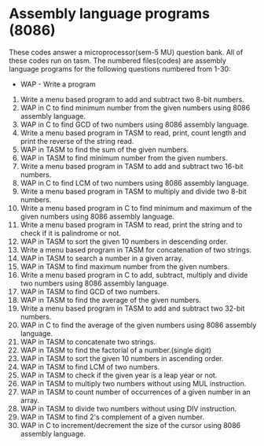 # Assembly language programs (8086)
These codes answer a microprocessor(sem-5 MU) question bank. All of these codes run on tasm. The numbered files(codes) are assembly language programs for the following questions numbered from 1-30:
* WAP - Write a program
1. Write a menu based program to add and subtract two 8-bit numbers.
2. WAP in C to find minimum number from the given numbers using 8086 assembly language.
3. WAP in C to find GCD of two numbers using 8086 assembly language.
4. Write a menu based program in TASM to read, print, count length and print the reverse of the string read.
5. WAP in TASM to find the sum of the given numbers.
6. WAP in TASM to find minimum number from the given numbers.
7. Write a menu based program in TASM to add and subtract two 16-bit numbers.
8. WAP in C to find LCM of two numbers using 8086 assembly language.
9. Write a menu based program in TASM to multiply and divide two 8-bit numbers.
10. Write a menu based program in C to find minimum and maximum of the given numbers using 8086 assembly language.
11. Write a menu based program in TASM to read, print the string and to check if it is palindrome or not.
12. WAP in TASM to sort the given 10 numbers in descending order.
13. Write a menu based program in TASM for concatenation of two strings.
14. WAP in TASM to search a number in a given array.
15. WAP in TASM to find maximum number from the given numbers.
16. Write a menu based program in C to add, subtract, multiply and divide two numbers using 8086 assembly language.
17. WAP in TASM to find GCD of two numbers.
18. WAP in TASM to find the average of the given numbers.
19. Write a menu based program in TASM to add and subtract two 32-bit numbers.
20. WAP in C to find the average of the given numbers using 8086 assembly language.
21. WAP in TASM to concatenate two strings.
22. WAP in TASM to find the factorial of a number.(single digit)
23. WAP in TASM to sort the given 10 numbers in ascending order.
24. WAP in TASM to find LCM of two numbers.
25. WAP in TASM to check if the given year is a leap year or not.
26. WAP in TASM to multiply two numbers without using MUL instruction.
27. WAP in TASM to count number of occurrences of a given number in an array.
28. WAP in TASM to divide two numbers without using DIV instruction.
29. WAP in TASM to find 2's complement of a given number.
30. WAP in C to increment/decrement the size of the cursor using 8086 assembly language.
